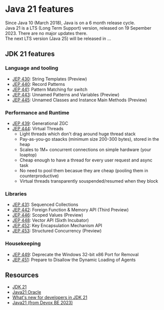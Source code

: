 # Java 21 features
Since Java 10 (March 2018), Java is on a 6 month release cycle. </br>
Java 21 is a LTS (Long Term Support) version, released on 19 Sepember 2023. There are no major updates there.</br>
The next LTS version (Java 25) will be released in ...

## JDK 21 features
### Language and tooling
* [JEP 430](https://openjdk.org/jeps/430): String Templates (Preview)
* [JEP 440](https://openjdk.org/jeps/440): Record Patterns
* [JEP 441](https://openjdk.org/jeps/441): Pattern Matching for switch
* [JEP 443](https://openjdk.org/jeps/443): Unnamed Patterns and Variables (Preview)
* [JEP 445](https://openjdk.org/jeps/445): Unnamed Classes and Instance Main Methods (Preview)
 
### Performance and Runtime
* [JEP 439](https://openjdk.org/jeps/439): Generational ZGC
* [JEP 444](https://openjdk.org/jeps/444): Virtual Threads
  * Light threads which don't drag around huge thread stack
  * Pay-as-you-go staacks (minimum size 200-300 bytes), stored in the heap
  * Scales to 1M+ concurrent connections on simple hardware (your loaptop)
  * Cheap enough to have a thread for every user request and async task
  * No need to pool them becasue they are cheap (pooling them in counterproductive)
  * Virtual threads transparently souspended/resumed when they block
  
### Libraries
* [JEP 431](https://openjdk.org/jeps/431): Sequenced Collections
* [JEP 442](https://openjdk.org/jeps/442): Foreign Function & Memory API (Third Preview)
* [JEP 446](https://openjdk.org/jeps/446): Scoped Values (Preview)
* [JEP 448](https://openjdk.org/jeps/448): Vector API (Sixth Incubator)
* [JEP 452](https://openjdk.org/jeps/452): Key Encapsulation Mechanism API
* [JEP 453](https://openjdk.org/jeps/453): Structured Concurrency (Preview)

### Housekeeping
* [JEP 449](https://openjdk.org/jeps/449): Deprecate the Windows 32-bit x86 Port for Removal
* [JEP 451](https://openjdk.org/jeps/451): Prepare to Disallow the Dynamic Loading of Agents

## Resources
* [JDK 21](https://openjdk.org/projects/jdk/21/)
* [Java21 Oracle](https://www.oracle.com/nl/java/technologies/downloads/#java21)
* [What's new for developers in JDK 21 ](https://developers.redhat.com/articles/2023/09/21/whats-new-developers-jdk-21#)
* [Java21 (from Devox BE 2023)](https://www.youtube.com/watch?v=eXCx2hW_xNI&t=29s)


